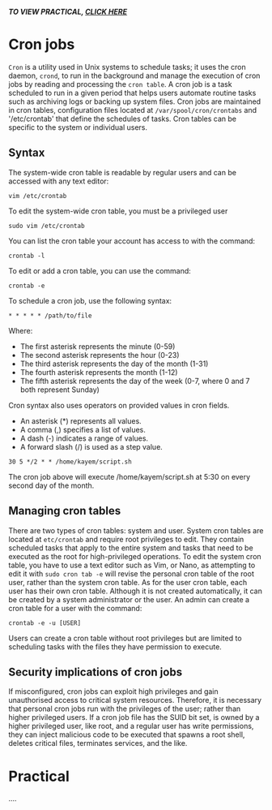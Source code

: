 _**TO VIEW PRACTICAL, [CLICK HERE](#Practical)**_

# Cron jobs
`Cron` is a utility used in Unix systems to schedule tasks; it uses the cron daemon, `crond`, to run in the background and manage the execution of cron jobs by reading and processing the `cron table`. A cron job is a task scheduled to run in a given period that helps users automate routine tasks such as archiving logs or backing up system files. Cron jobs are maintained in cron tables, configuration files located at `/var/spool/cron/crontabs` and '/etc/crontab' that define the schedules of tasks. Cron tables can be specific to the system or individual users.

## Syntax

The system-wide cron table is readable by regular users and can be accessed with any text editor:
```
vim /etc/crontab
```
To edit the system-wide cron table, you must be a privileged user
```
sudo vim /etc/crontab
```
You can list the cron table your account has access to with the command:
```
crontab -l
```
To edit or add a cron table, you can use the command:
```
crontab -e 
```
To schedule a cron job, use the following syntax:
```
* * * * * /path/to/file
```
Where:
- The first asterisk represents the minute (0-59)
- The second asterisk represents the hour (0-23)
- The third asterisk represents the day of the month (1-31)
- The fourth asterisk represents the month (1-12)
- The fifth asterisk represents the day of the week (0-7, where 0 and 7 both represent Sunday)

Cron syntax also uses operators on provided values in cron fields.
- An asterisk (*) represents all values.
- A comma (,) specifies a list of values.
- A dash (-) indicates a range of values.
- A forward slash (/) is used as a step value.

```
30 5 */2 * * /home/kayem/script.sh
```
The cron job above will execute /home/kayem/script.sh at 5:30 on every second day of the month.

## Managing cron tables

There are two types of cron tables: system and user. System cron tables are located at `etc/crontab` and require root privileges to edit. They contain scheduled tasks that apply to the entire system and tasks that need to be executed as the root for high-privileged operations. To edit the system cron table, you have to use a text editor such as Vim, or Nano, as attempting to edit it with `sudo cron tab -e` will revise the personal cron table of the root user, rather than the system cron table. As for the user cron table, each user has their own cron table. Although it is not created automatically, it can be created by a system administrator or the user. An admin can create a cron table for a user with the command:
```
crontab -e -u [USER]
```
Users can create a cron table without root privileges but are limited to scheduling tasks with the files they have permission to execute.

## Security implications of cron jobs

If misconfigured, cron jobs can exploit high privileges and gain unauthorised access to critical system resources. Therefore, it is necessary that personal cron jobs run with the privileges of the user; rather than higher privileged users. If a cron job file has the SUID bit set, is owned by a higher privileged user, like root, and a regular user has write permissions, they can inject malicious code to be executed that spawns a root shell, deletes critical files, terminates services, and the like.

# Practical

....
